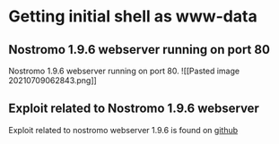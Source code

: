 # Getting initial shell as www-data
## Nostromo 1.9.6 webserver running on port 80
Nostromo 1.9.6 webserver running on port 80.
![[Pasted image 20210709062843.png]]
## Exploit related to Nostromo 1.9.6 webserver
Exploit related to nostromo webserver 1.9.6 is found on [github](https://github.com/theRealFr13nd/CVE-2019-16278-Nostromo_1.9.6-RCE)
## 